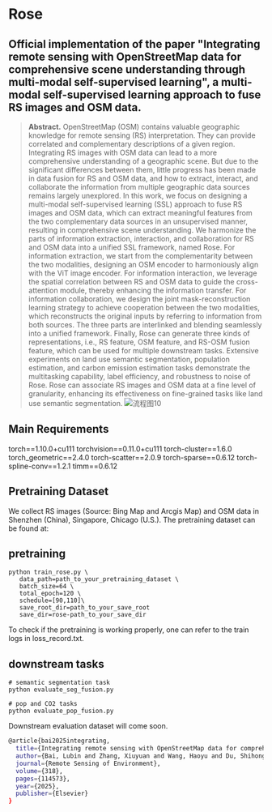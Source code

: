 # Rose
## Official implementation of the paper "Integrating remote sensing with OpenStreetMap data for comprehensive scene understanding through multi-modal self-supervised learning", a multi-modal self-supervised learning approach to fuse RS images and OSM data.
> **Abstract.**
> OpenStreetMap (OSM) contains valuable geographic knowledge for remote sensing (RS) interpretation. They can provide correlated and complementary descriptions of a given region. Integrating RS images with OSM data can lead to a more comprehensive understanding of a geographic scene. But due to the significant differences between them, little progress has been made in data fusion for RS and OSM data, and how to extract, interact, and collaborate the information from multiple geographic data sources remains largely unexplored. In this work, we focus on designing a multi-modal self-supervised learning (SSL) approach to fuse RS images and OSM data, which can extract meaningful features from the two complementary data sources in an unsupervised manner, resulting in comprehensive scene understanding. We harmonize the parts of information extraction, interaction, and collaboration for RS and OSM data into a unified SSL framework, named Rose. For information extraction, we start from the complementarity between the two modalities, designing an OSM encoder to harmoniously align with the ViT image encoder. For information interaction, we leverage the spatial correlation between RS and OSM data to guide the cross-attention module, thereby enhancing the information transfer. For information collaboration, we design the joint mask-reconstruction learning strategy to achieve cooperation between the two modalities, which reconstructs the original inputs by referring to information from both sources. The three parts are interlinked and blending seamlessly into a unified framework. Finally, Rose can generate three kinds of representations, i.e., RS feature, OSM feature, and RS-OSM fusion feature, which can be used for multiple downstream tasks. Extensive experiments on land use semantic segmentation, population estimation, and carbon emission estimation tasks demonstrate the multitasking capability, label efficiency, and robustness to noise of Rose. Rose can associate RS images and OSM data at a fine level of granularity, enhancing its effectiveness on fine-grained tasks like land use semantic segmentation.
> ![流程图10]()


## Main Requirements
torch==1.10.0+cu111
torchvision==0.11.0+cu111
torch-cluster==1.6.0
torch_geometric==2.4.0
torch-scatter==2.0.9
torch-sparse==0.6.12
torch-spline-conv==1.2.1
timm==0.6.12

## Pretraining Dataset
We collect RS images (Source: Bing Map and Arcgis Map) and OSM data in Shenzhen (China), Singapore, Chicago (U.S.). 
The pretraining dataset can be found at: 

## pretraining
```
python train_rose.py \
   data_path=path_to_your_pretraining_dataset \
   batch_size=64 \
   total_epoch=120 \
   schedule=[90,110]\
   save_root_dir=path_to_your_save_root
   save_dir=rose-path_to_your_save_dir
```
To check if the pretraining is working properly, one can refer to the train logs in loss_record.txt.
## downstream tasks
```
# semantic segmentation task
python evaluate_seg_fusion.py
```
```
# pop and CO2 tasks
python evaluate_pop_fusion.py
```
Downstream evaluation dataset will come soon.

```bash
@article{bai2025integrating,
  title={Integrating remote sensing with OpenStreetMap data for comprehensive scene understanding through multi-modal self-supervised learning},
  author={Bai, Lubin and Zhang, Xiuyuan and Wang, Haoyu and Du, Shihong},
  journal={Remote Sensing of Environment},
  volume={318},
  pages={114573},
  year={2025},
  publisher={Elsevier}
}
```
